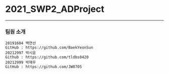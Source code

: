 # 2021_SWP2_ADProject
-----

### 팀원 소개
```
20191604 백연선
GitHub : https://github.com/BaekYeonSun
20212997 박시윤
Github : https://github.com/tldbs0420
20212999 박재우
GitHub : https://github.com/JW0705
```
